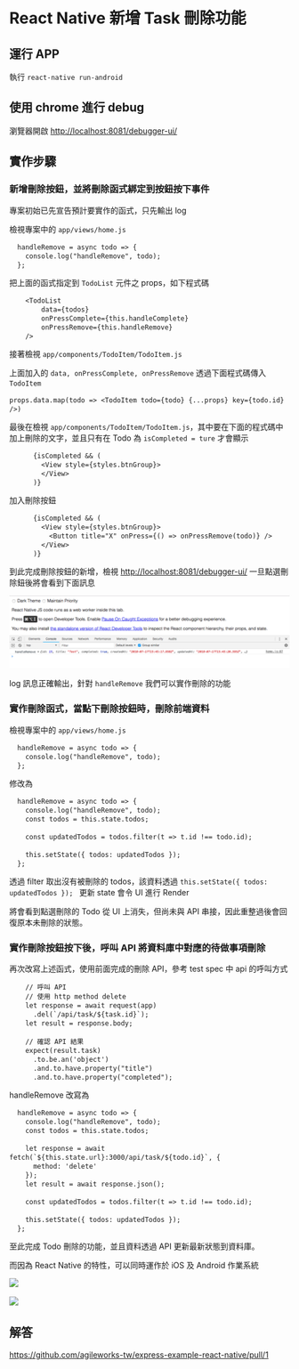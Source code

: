 # React Native 新增 Task 刪除功能

## 運行 APP 

執行 `react-native run-android`

## 使用 chrome 進行 debug

瀏覽器開啟 <http://localhost:8081/debugger-ui/>

## 實作步驟

### 新增刪除按鈕，並將刪除函式綁定到按鈕按下事件

專案初始已先宣告預計要實作的函式，只先輸出 log

檢視專案中的 `app/views/home.js`
```
  handleRemove = async todo => {
    console.log("handleRemove", todo);
  };
```

把上面的函式指定到 `TodoList` 元件之 props，如下程式碼

```
    <TodoList
        data={todos}
        onPressComplete={this.handleComplete}
        onPressRemove={this.handleRemove}
    />
```

接著檢視 `app/components/TodoItem/TodoItem.js`

上面加入的 `data, onPressComplete, onPressRemove` 透過下面程式碼傳入 `TodoItem`

```
props.data.map(todo => <TodoItem todo={todo} {...props} key={todo.id} />)
```

最後在檢視 `app/components/TodoItem/TodoItem.js`，其中要在下面的程式碼中加上刪除的文字，並且只有在 Todo 為 `isCompleted = ture` 才會顯示

```
      {isCompleted && (
        <View style={styles.btnGroup}>
        </View>
      )}
```

加入刪除按鈕


```
      {isCompleted && (
        <View style={styles.btnGroup}>
          <Button title="X" onPress={() => onPressRemove(todo)} />
        </View>
      )}
```

到此完成刪除按鈕的新增，檢視 <http://localhost:8081/debugger-ui/> 一旦點選刪除鈕後將會看到下面訊息

![](assets/2018-07-18-00-32-11.png)

log 訊息正確輸出，針對 `handleRemove` 我們可以實作刪除的功能

### 實作刪除函式，當點下刪除按鈕時，刪除前端資料

檢視專案中的 `app/views/home.js`
```
  handleRemove = async todo => {
    console.log("handleRemove", todo);
  };
```

修改為

```
  handleRemove = async todo => {
    console.log("handleRemove", todo);
    const todos = this.state.todos;

    const updatedTodos = todos.filter(t => t.id !== todo.id);

    this.setState({ todos: updatedTodos });    
  };
```

透過 filter 取出沒有被刪除的 todos，該資料透過 `this.setState({ todos: updatedTodos }); ` 更新 state 會令 UI 進行 Render

將會看到點選刪除的 Todo 從 UI 上消失，但尚未與 API 串接，因此重整過後會回復原本未刪除的狀態。


### 實作刪除按鈕按下後，呼叫 API 將資料庫中對應的待做事項刪除

再次改寫上述函式，使用前面完成的刪除 API，參考 test spec 中 api 的呼叫方式

```
    // 呼叫 API 
    // 使用 http method delete
    let response = await request(app)
      .del(`/api/task/${task.id}`);
    let result = response.body;

    // 確認 API 結果
    expect(result.task)
      .to.be.an('object')
      .and.to.have.property("title")
      .and.to.have.property("completed");
```

handleRemove 改寫為

```
  handleRemove = async todo => {
    console.log("handleRemove", todo);
    const todos = this.state.todos;
    
    let response = await fetch(`${this.state.url}:3000/api/task/${todo.id}`, {
      method: 'delete'
    });
    let result = await response.json();

    const updatedTodos = todos.filter(t => t.id !== todo.id);

    this.setState({ todos: updatedTodos });    
  };
```

至此完成 Todo 刪除的功能，並且資料透過 API 更新最新狀態到資料庫。

而因為 React Native 的特性，可以同時運作於 iOS 及 Android 作業系統

![](assets/2018-07-18-00-51-14.png)

![](assets/2018-07-18-00-51-23.png)

## 解答

<https://github.com/agileworks-tw/express-example-react-native/pull/1>
